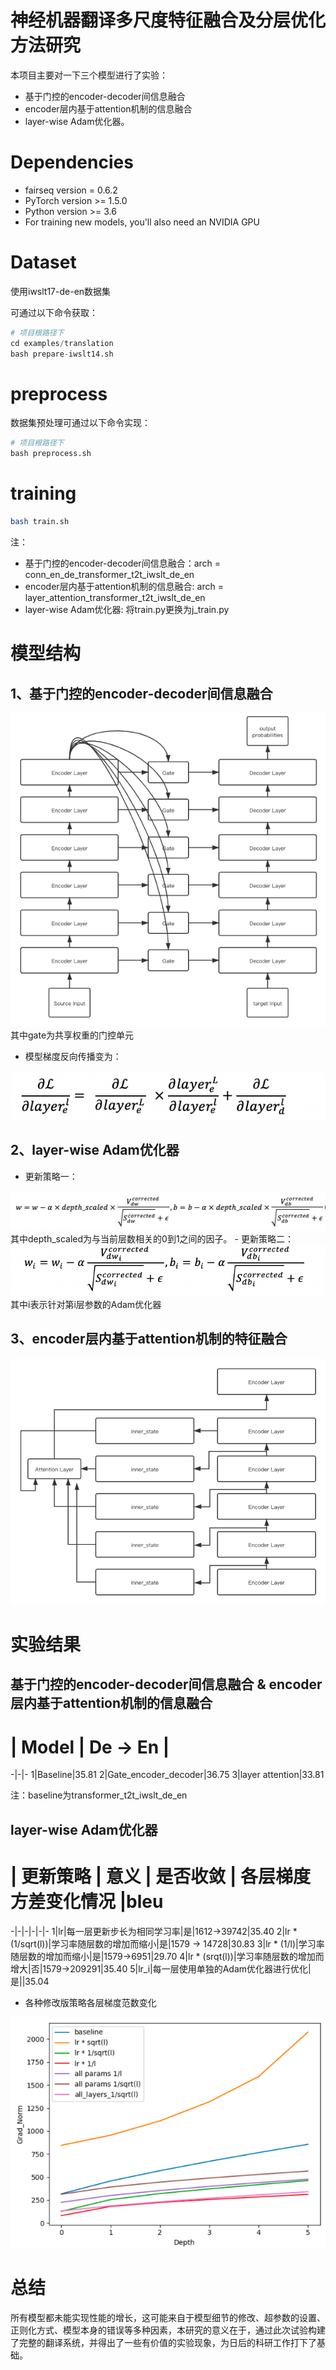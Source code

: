  # 神经机器翻译多尺度特征融合及分层优化方法研究
本项目主要对一下三个模型进行了实验：
- 基于门控的encoder-decoder间信息融合
- encoder层内基于attention机制的信息融合
- layer-wise Adam优化器。
# Dependencies
- fairseq version = 0.6.2
- PyTorch version >= 1.5.0
- Python version >= 3.6
- For training new models, you'll also need an NVIDIA GPU
# Dataset
使用iwslt17-de-en数据集

可通过以下命令获取：  
```py 
# 项目根路径下
cd examples/translation
bash prepare-iwslt14.sh
```
# preprocess
数据集预处理可通过以下命令实现：
```py 
# 项目根路径下
bash preprocess.sh
```
# training
```sh
bash train.sh
```
注：
- 基于门控的encoder-decoder间信息融合：arch = conn_en_de_transformer_t2t_iwslt_de_en
- encoder层内基于attention机制的信息融合: arch = layer_attention_transformer_t2t_iwslt_de_en
- layer-wise Adam优化器: 将train.py更换为j_train.py


# 模型结构
## 1、基于门控的encoder-decoder间信息融合
<img src="img/model1.png">  
其中gate为共享权重的门控单元

- 模型梯度反向传播变为：
<img src="img/backward.png"> 

## 2、layer-wise Adam优化器
- 更新策略一：
<img src="img/layer-wise-adam.png"> 
其中depth_scaled为与当前层数相关的0到1之间的因子。
- 更新策略二：
<img src="img/layer-wise-adam-all.png"> 
其中i表示针对第i层参数的Adam优化器

## 3、encoder层内基于attention机制的特征融合
<img src="img/model2.png"> 

# 实验结果
## 基于门控的encoder-decoder间信息融合 & encoder层内基于attention机制的信息融合
# | Model |  De -> En |
-|-|-
1|Baseline|35.81
2|Gate_encoder_decoder|36.75
3|layer attention|33.81

注：baseline为transformer_t2t_iwslt_de_en
## layer-wise Adam优化器
# | 更新策略 |  意义 | 是否收敛 | 各层梯度方差变化情况 |bleu
-|-|-|-|-|-
1|lr|每一层更新步长为相同学习率|是|1612->39742|35.40
2|lr * (1/sqrt(l))|学习率随层数的增加而缩小|是|1579 -> 14728|30.83
3|lr * (1/l)|学习率随层数的增加而缩小|是|1579->6951|29.70
4|lr * (srqt(l))|学习率随层数的增加而增大|否|1579->209291|35.40
5|lr_i|每一层使用单独的Adam优化器进行优化|是||35.04

- 各种修改版策略各层梯度范数变化
<img src="img/layer-wise-grad.png"> 

# 总结
所有模型都未能实现性能的增长，这可能来自于模型细节的修改、超参数的设置、正则化方式、模型本身的错误等多种因素，本研究的意义在于，通过此次试验构建了完整的翻译系统，并得出了一些有价值的实验现象，为日后的科研工作打下了基础。

